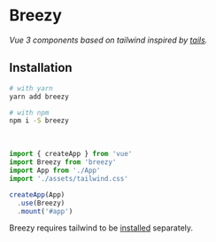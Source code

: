 # Breezy

_Vue 3 components based on tailwind inspired by [tails](https://devdojo.com/tailwindcss/components)._

## Installation

```bash
# with yarn
yarn add breezy

# with npm
npm i -S breezy
```

<br />

```js
import { createApp } from 'vue'
import Breezy from 'breezy'
import App from './App'
import './assets/tailwind.css'

createApp(App)
  .use(Breezy)
  .mount('#app')
```

Breezy requires tailwind to be [installed](https://tailwindcss.com/docs/installation) separately.
